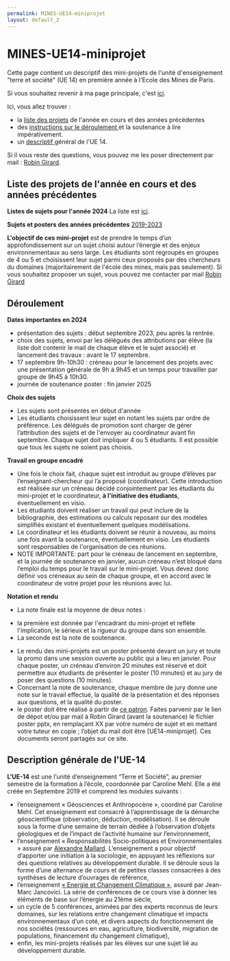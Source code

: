 ```yaml
---
permalink: MINES-UE14-miniprojet
layout: default_2
---
```


# MINES-UE14-miniprojet

Cette page contient un descriptif des mini-projets de l'unité d'enseignement "terre et société" (UE 14) en première année à l'Ecole des Mines de Paris.

Si vous souhaitez revenir à ma page principale, c'est [ici]({{site.url}}/index.html).

Ici, vous allez trouver :
- la <a href="#listeprojets"> liste des projets</a>  de l'année en cours et des années précédentes
- des <a href="#deroulement"> instructions sur le déroulement </a> et la soutenance à lire impérativement.
- un  <a href="#descriptif"> descriptif </a> général de l'UE 14.

Si il vous reste des questions, vous pouvez me les poser directement par mail : [Robin Girard](mailto:robin.girard@mines-paristech.fr).


## Liste des projets de l'année en cours et des années précédentes
 <a id="listeprojets">

**Listes de sujets pour l'année 2024**
La liste est  [ici]({{site.url}}/ListeProjetsCourants.html).

**Sujets et posters des années précédentes** [2019-2023]({{site.url}}/ListeProjetsPrecedents.html)

**L'objectif de ces mini-projet** est de prendre le temps d’un approfondissement sur un sujet choisi autour l’énergie et des enjeux environnementaux au sens large. Les étudiants sont regroupés en groupes de 4 ou 5 et choisissent leur sujet parmi ceux proposés par des chercheurs du domaines (majoritairement de l'école des mines, mais pas seulement). Si vous souhaitez proposer un sujet, vous pouvez me contacter par mail [Robin Girard](mailto:robin.girard@mines-paristech.fr)

## Déroulement
 <a id="deroulement">

**Dates importantes en 2024**
 * présentation des sujets : début septembre 2023, peu après la rentrée.
 * choix des sujets, envoi par les délégués des attributions par élève (la liste doit contenir le mail de chaque élève et le sujet associé) et lancement des travaux : avant le 17 septembre.
 * 17 septembre 9h-10h30 : créneau pour le lancement des projets avec une présentation générale de 9h à 9h45 et un temps pour travailler par groupe de 9h45 à 10h30.
 * journée de soutenance poster : fin janvier 2025


**Choix des sujets**
 * Les sujets sont présentés en début d'année
 * Les étudiants choisissent leur sujet en notant les sujets par ordre de préférence. Les délégués de promotion sont charger de gérer l’attribution des sujets et de l'envoyer au coordinateur avant fin septembre. Chaque sujet doit impliquer 4 ou 5 étudiants. Il est possible que tous les sujets ne soient pas choisis.

 **Travail en groupe encadré**
 * Une fois le choix fait, chaque sujet est introduit au groupe d’élèves par l’enseignant-chercheur qui l’a proposé (coordinateur). Cette introduction est réalisée sur un créneau décidé conjointement par les étudiants du mini-projet et le coordinateur, **à l'initiative des étudiants**, éventuellement en visio.
 * Les étudiants doivent réaliser un travail qui peut inclure de la bibliographie, des estimations ou calculs reposant sur des modèles simplifiés existant et éventuellement quelques modélisations.
 * Le coordinateur et les étudiants doivent se réunir à nouveau, au moins une fois avant la soutenance, éventuellement en visio. Les étudiants sont responsables de l'organisation de ces réunions.
 * NOTE IMPORTANTE: part pour le créneau de lancement en septembre, et la journée de soutenance en janvier, aucun créneau n’est bloqué dans l’emploi du temps pour le travail sur le mini-projet. Vous devez donc définir vos créneaux au sein de chaque groupe, et en accord avec le coordinateur de votre projet pour les réunions avec lui.

 **Notation et rendu**
 * La note finale est la moyenne de deux notes :
  - la première est donnée par l'encadrant du mini-projet et reflète l'implication, le sérieux et la rigueur du groupe dans son ensemble.
  - La seconde est la note de soutenance.
 * Le rendu des mini-projets est un poster présenté devant un jury et toute la promo dans une session ouverte au public qui a lieu en janvier. Pour chaque poster, un créneau d’environ 20 minutes est réservé et doit permettre aux étudiants de présenter le poster (10 minutes) et au jury de poser des questions (10 minutes).
 * Concernant la note de soutenance, chaque membre de jury donne une note sur le travail effectué, la qualité de la présentation et des réponses aux questions, et la qualité du poster.
 *	le poster doit être réalisé à partir de [ce patron]({{site.url}}/UE14-2024-Sujet-XX.pptx). Faites parvenir par le lien de dépot et/ou par mail à Robin Girard (avant la soutenance) le fichier poster pptx, en remplaçant XX par votre numéro de sujet et en mettant votre tuteur en copie ; l’objet du mail doit être [UE14-miniprojet]. Ces documents seront partagés sur ce site.

## Description générale de l'UE-14
 <a id="descriptif">

**L’UE-14** est une l’unité d’enseignement “Terre et Société”, au premier semestre de la formation à l’école, coordonnée par Caroline Mehl. Elle a été créée en Septembre 2019 et comprend les modules suivants :
*	l’enseignement « Géosciences et Anthropocène », coordiné par Caroline Mehl. Cet enseignement est consacré à l’apprentissage de la démarche géoscientifique (observation, déduction, modélisation). Il se déroule sous la forme d’une semaine de terrain dédiée à l’observation d’objets géologiques et de l’impact de l’activité humaine sur l’environnement,
*	l’enseignement « Responsabilités Socio-politiques et Environnementales » assuré par [Alexandre Mallard](http://www.csi.mines-paristech.fr/equipe/chercheurs/alexandre-mallard/). L’enseignement a pour objectif d’apporter une initiation à la sociologie, en appuyant les réflexions sur des questions relatives au développement durable. Il se déroule sous la forme d’une alternance de cours et de petites classes consacrées à des synthèses de lecture d’ouvrages de référence,
*	l’enseignement [« Energie et Changement Climatique »](https://jancovici.com/publications-et-co/cours-mines-paristech-2019/cours-mines-paris-tech-juin-2019/), assuré par Jean-Marc Jancovici. La série de conférences de ce cours vise à donner les éléments de base sur l’énergie au 21ème siècle,
*	un cycle de 5 conférences, animées par des experts reconnus de leurs domaines, sur les relations entre changement climatique et impacts environnementaux d’un coté, et divers aspects du fonctionnement de nos sociétés (ressources en eau, agriculture, biodiversité, migration de populations, financement du changement climatique),
*	enfin, les mini-projets réalisés par les élèves sur une sujet lié au développement durable.

